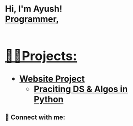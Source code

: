 <h1>Hi, I'm Ayush! <br/><a href="https://github.com/joshmadakor1">Programmer</a>, <a href="https://www.linkedin.com/in/joshmadakor/"><h1>

<h2>👨‍💻Projects:</h2>

- <b>Website Project</b>
  - [Praciting DS & Algos in Python](https://github.com/joshmadakor1/Algorithms-Practice)

<h2> 🤳 Connect with me:</h2>


<!--
**joshmadakor1/joshmadakor1** is a ✨ _special_ ✨ repository because its `README.md` (this file) appears on your GitHub profile.

Here are some ideas to get you started:

- 🔭 I’m currently working on developing software applications
- 🌱 I’m currently learning C#, Python and AI tools
-->
